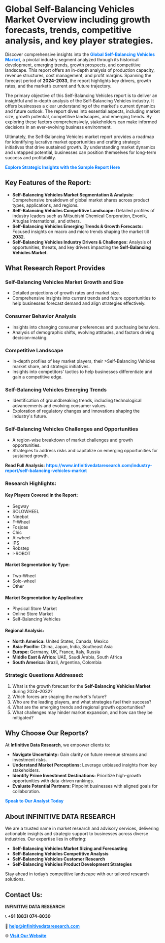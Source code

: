 <h1>Global Self-Balancing Vehicles Market Overview including growth forecasts, trends, competitive analysis, and key player strategies.</h1>
<p>
Discover comprehensive insights into the 
<a href="https://www.infinitivedataresearch.com/industry-report/self-balancing-vehicles-market" rel="dofollow" style="color: #007BFF; text-decoration: none;"><strong>Global Self-Balancing Vehicles Market</strong></a>, a pivotal industry segment analyzed through its historical development, emerging trends, growth prospects, and competitive landscape. This report offers an in-depth analysis of production capacity, revenue structures, cost management, and profit margins. Spanning the forecast period of <strong>2024–2033</strong>, the report highlights key drivers, growth rates, and the market’s current and future trajectory.
</p>
<p>
The primary objective of this Self-Balancing Vehicles report is to deliver an insightful and in-depth analysis of the Self-Balancing Vehicles industry. It offers businesses a clear understanding of the market's current dynamics and future outlook. The report dives into essential aspects, including market size, growth potential, competitive landscapes, and emerging trends. By exploring these factors comprehensively, stakeholders can make informed decisions in an ever-evolving business environment.
</p>
<p>
Ultimately, the Self-Balancing Vehicles market report provides a roadmap for identifying lucrative market opportunities and crafting strategic initiatives that drive sustained growth. By understanding market dynamics and untapped potential, businesses can position themselves for long-term success and profitability.
</p>
<p>
<a href="https://www.infinitivedataresearch.com/request-sample/reportId=112199" style="color: #007BFF; text-decoration: none;"><strong>Explore Strategic Insights with the Sample Report Here</strong></a>
</p>

<h2>Key Features of the Report:</h2>
<ul>
<li><strong>Self-Balancing Vehicles Market Segmentation & Analysis:</strong> Comprehensive breakdown of global market shares across product types, applications, and regions.</li>
<li><strong>Self-Balancing Vehicles Competitive Landscape:</strong> Detailed profiles of industry leaders such as Mitsubishi Chemical Corporation, Evonik, Altuglas International, and others.</li>
<li><strong>Self-Balancing Vehicles Emerging Trends & Growth Forecasts:</strong> Focused insights on macro and micro trends shaping the market till <strong>2032</strong>.</li>
<li><strong>Self-Balancing Vehicles Industry Drivers & Challenges:</strong> Analysis of opportunities, threats, and key drivers impacting the <strong>Self-Balancing Vehicles Market</strong>.</li>
</ul>

<h2>What Research Report Provides</h2>
<h3>Self-Balancing Vehicles Market Growth and Size</h3>
<ul>
<li>Detailed projections of growth rates and market size.</li>
<li>Comprehensive insights into current trends and future opportunities to help businesses forecast demand and align strategies effectively.</li>
</ul>

<h3>Consumer Behavior Analysis</h3>
<ul>
<li>Insights into changing consumer preferences and purchasing behaviors.</li>
<li>Analysis of demographic shifts, evolving attitudes, and factors driving decision-making.</li>
</ul>

<h3>Competitive Landscape</h3>
<ul>
<li>In-depth profiles of key market players, their >Self-Balancing Vehicles market share, and strategic initiatives.</li>
<li>Insights into competitors' tactics to help businesses differentiate and gain a competitive edge.</li>
</ul>

<h3>Self-Balancing Vehicles Emerging Trends</h3>
<ul>
<li>Identification of groundbreaking trends, including technological advancements and evolving consumer values.</li>
<li>Exploration of regulatory changes and innovations shaping the industry's future.</li>
</ul>

<h3>Self-Balancing Vehicles Challenges and Opportunities</h3>
<ul>
<li>A region-wise breakdown of market challenges and growth opportunities.</li>
<li>Strategies to address risks and capitalize on emerging opportunities for sustained growth.</li>
</ul>
<p><strong>Read Full Analysis:</strong> <a href="https://www.infinitivedataresearch.com/industry-report/self-balancing-vehicles-market" rel="dofollow" style="color: #007BFF; text-decoration: none;"><strong>https://www.infinitivedataresearch.com/industry-report/self-balancing-vehicles-market</strong></a></p>
<h3>Research Highlights:</h3>
<h4>Key Players Covered in the Report:</h4>
<ul><li>Segway</li><li>SOLOWHEEL</li><li>Ninebot</li><li>F-Wheel</li><li>Fosjoas</li><li>Chic</li><li>Airwheel</li><li>IPS</li><li>Robstep</li><li>I-ROBOT</li></ul>
<h4>Market Segmentation by Type:</h4>
<ul><li>Two-Wheel</li><li>Solo-wheel</li><li>Other</li></ul>
<h4>Market Segmentation by Application:</h4>
<ul><li>Physical Store Market</li><li>Online Store Market</li><li>Self-Balancing Vehicles</li></ul>

<h4>Regional Analysis:</h4>
<ul>
<li><strong>North America:</strong> United States, Canada, Mexico</li>
<li><strong>Asia-Pacific:</strong> China, Japan, India, Southeast Asia</li>
<li><strong>Europe:</strong> Germany, UK, France, Italy, Russia</li>
<li><strong>Middle East & Africa:</strong> UAE, Saudi Arabia, South Africa</li>
<li><strong>South America:</strong> Brazil, Argentina, Colombia</li>
</ul>

<h3>Strategic Questions Addressed:</h3>
<ol>
<li>What is the growth forecast for the <strong>Self-Balancing Vehicles Market</strong> during 2024–2032?</li>
<li>Which forces are shaping the market's future?</li>
<li>Who are the leading players, and what strategies fuel their success?</li>
<li>What are the emerging trends and regional growth opportunities?</li>
<li>What challenges may hinder market expansion, and how can they be mitigated?</li>
</ol>

<h2>Why Choose Our Reports?</h2>
<p>At <strong>Infinitive Data Research</strong>, we empower clients to:</p>
<ul>
<li><strong>Navigate Uncertainty:</strong> Gain clarity on future revenue streams and investment risks.</li>
<li><strong>Understand Market Perceptions:</strong> Leverage unbiased insights from key stakeholders.</li>
<li><strong>Identify Prime Investment Destinations:</strong> Prioritize high-growth opportunities with data-driven rankings.</li>
<li><strong>Evaluate Potential Partners:</strong> Pinpoint businesses with aligned goals for collaboration.</li>
</ul>
<p><a href="https://www.infinitivedataresearch.com/industry-report/self-balancing-vehicles-market" rel="dofollow" style="color: #007BFF; text-decoration: none;"><strong>Speak to Our Analyst Today</strong></a></p>

<h2>About INFINITIVE DATA RESEARCH</h2>
<p>We are a trusted name in market research and advisory services, delivering actionable insights and strategic support to businesses across diverse industries. Our expertise lies in offering:</p>
<ul>
<li><strong>Self-Balancing Vehicles Market Sizing and Forecasting</strong></li>
<li><strong>Self-Balancing Vehicles Competitive Analysis</strong></li>
<li><strong>Self-Balancing Vehicles Customer Research</strong></li>
<li><strong>Self-Balancing Vehicles Product Development Strategies</strong></li>
</ul>
<p>Stay ahead in today’s competitive landscape with our tailored research solutions.</p>

<h2>Contact Us:</h2>
<p><strong>INFINITIVE DATA RESEARCH</strong></p>
<p>📞 <strong>+91 (883) 074-8030</strong></p>
<p>📧 <strong><a href="mailto:help@infinitivedataresearch.com" style="color: #007BFF;">help@infinitivedataresearch.com</a></strong></p>
<p>🌐 <strong><a href="https://www.infinitivedataresearch.com" rel="dofollow" style="color: #007BFF;">Visit Our Website</a></strong></p>